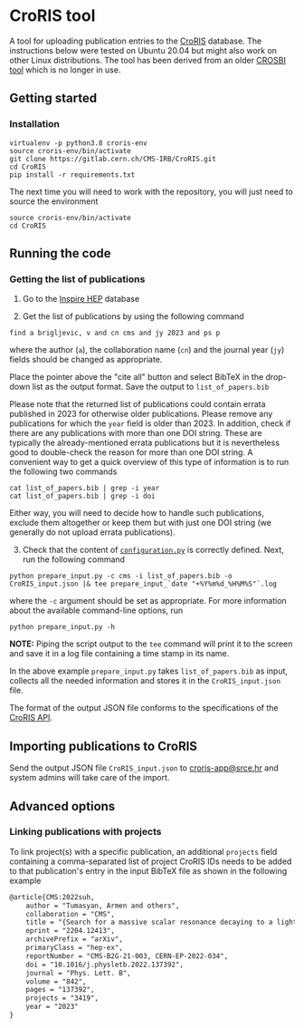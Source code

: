 # CroRIS tool

A tool for uploading publication entries to the [CroRIS](https://www.croris.hr/) database. The instructions below were tested on Ubuntu 20.04 but might also work on other Linux distributions. The tool has been derived from an older [CROSBI tool](https://gitlab.cern.ch/CMS-IRB/crosbi) which is no longer in use.

## Getting started

### Installation

```
virtualenv -p python3.8 croris-env
source croris-env/bin/activate
git clone https://gitlab.cern.ch/CMS-IRB/CroRIS.git
cd CroRIS
pip install -r requirements.txt
```

The next time you will need to work with the repository, you will just need to source the environment

```
source croris-env/bin/activate
cd CroRIS
```

## Running the code

### Getting the list of publications

1. Go to the [Inspire HEP](https://inspirehep.net) database

2. Get the list of publications by using the following command

```
find a brigljevic, v and cn cms and jy 2023 and ps p
```

where the author (`a`), the collaboration name (`cn`) and the journal year (`jy`) fields should be changed as appropriate.

Place the pointer above the "cite all" button and select BibTeX in the drop-down list as the output format. Save the output to `list_of_papers.bib`

Please note that the returned list of publications could contain errata published in 2023 for otherwise older publications. Please remove any publications for which the `year` field is older than 2023. In addition, check if there are any publications with more than one DOI string. These are typically the already-mentioned errata publications but it is nevertheless good to double-check the reason for more than one DOI string. A convenient way to get a quick overview of this type of information is to run the following two commands

```
cat list_of_papers.bib | grep -i year
cat list_of_papers.bib | grep -i doi
```

Either way, you will need to decide how to handle such publications, exclude them altogether or keep them but with just one DOI string (we generally do not upload errata publications).

3. Check that the content of [`configuration.py`](https://gitlab.cern.ch/CMS-IRB/CroRIS/blob/master/configuration.py) is correctly defined. Next, run the following command

```
python prepare_input.py -c cms -i list_of_papers.bib -o CroRIS_input.json |& tee prepare_input_`date "+%Y%m%d_%H%M%S"`.log
```

where the `-c` argument should be set as appropriate. For more information about the available command-line options, run

```
python prepare_input.py -h
```

**NOTE:** Piping the script output to the `tee` command will print it to the screen and save it in a log file containing a time stamp in its name.

In the above example `prepare_input.py` takes `list_of_papers.bib` as input, collects all the needed information and stores it in the `CroRIS_input.json` file.

The format of the output JSON file conforms to the specifications of the [CroRIS API](https://wiki.srce.hr/display/CRORIS/CROSBI+API).

## Importing publications to CroRIS

Send the output JSON file `CroRIS_input.json` to croris-app@srce.hr and system admins will take care of the import.

## Advanced options

### Linking publications with projects

To link project(s) with a specific publication, an additional `projects` field containing a comma-separated list of project CroRIS IDs needs to be added to that publication's entry in the input BibTeX file as shown in the following example

```LaTeX
@article{CMS:2022suh,
    author = "Tumasyan, Armen and others",
    collaboration = "CMS",
    title = "{Search for a massive scalar resonance decaying to a light scalar and a Higgs boson in the four b quarks final state with boosted topology}",
    eprint = "2204.12413",
    archivePrefix = "arXiv",
    primaryClass = "hep-ex",
    reportNumber = "CMS-B2G-21-003, CERN-EP-2022-034",
    doi = "10.1016/j.physletb.2022.137392",
    journal = "Phys. Lett. B",
    volume = "842",
    pages = "137392",
    projects = "3419",
    year = "2023"
}
```
